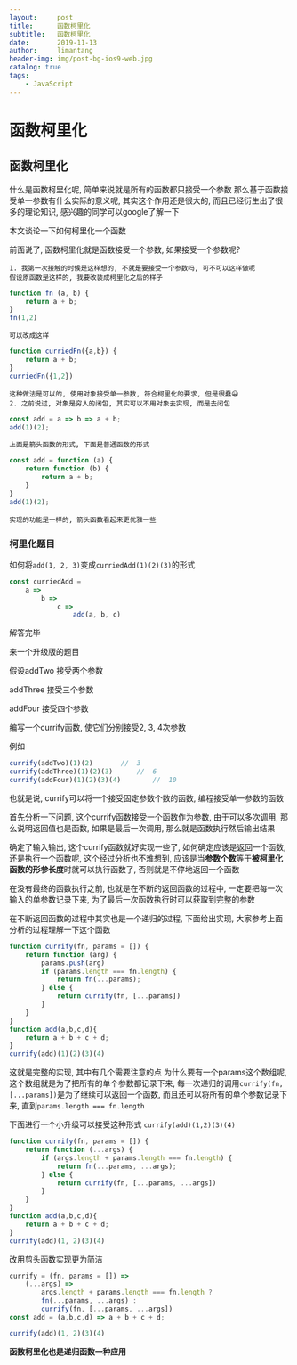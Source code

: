 ```yaml
---
layout:     post
title:      函数柯里化
subtitle:   函数柯里化
date:       2019-11-13
author:     limantang
header-img: img/post-bg-ios9-web.jpg
catalog: true
tags:
    - JavaScript
---
```



# 函数柯里化

## 函数柯里化

什么是函数柯里化呢, 简单来说就是所有的函数都只接受一个参数
那么基于函数接受单一参数有什么实际的意义呢, 其实这个作用还是很大的, 而且已经衍生出了很多的理论知识, 感兴趣的同学可以google了解一下

本文谈论一下如何柯里化一个函数

前面说了, 函数柯里化就是函数接受一个参数, 如果接受一个参数呢?

	1. 我第一次接触的时候是这样想的, 不就是要接受一个参数吗, 可不可以这样做呢
	假设原函数是这样的, 我要改装成柯里化之后的样子
```js
function fn (a, b) {
	return a + b;
}
fn(1,2)
```

	可以改成这样
	
```js
function curriedFn({a,b}) {
	return a + b;
}
curriedFn({1,2})
```
	这种做法是可以的, 使用对象接受单一参数, 符合柯里化的要求, 但是很蠢😀
	2. 之前说过, 对象是穷人的闭包, 其实可以不用对象去实现, 而是去闭包
	
```js
const add = a => b => a + b;
add(1)(2);	
```

	上面是箭头函数的形式, 下面是普通函数的形式
	
```js
const add = function (a) {
	return function (b) {
		return a + b;
	}
}
add(1)(2);
```
	实现的功能是一样的, 箭头函数看起来更优雅一些

### 柯里化题目

如何将`add(1, 2, 3)`变成`curriedAdd(1)(2)(3)`的形式

```js
const curriedAdd =
	a => 
		b => 
			c => 
				add(a, b, c)
```
解答完毕

来一个升级版的题目

假设addTwo 接受两个参数

addThree 接受三个参数

addFour 接受四个参数

编写一个currify函数, 使它们分别接受2, 3, 4次参数

例如

```js
currify(addTwo)(1)(2)		//	3
currify(addThree)(1)(2)(3)		//	6
currify(addFour)(1)(2)(3)(4)		//	10
```

也就是说, currify可以将一个接受固定参数个数的函数, 编程接受单一参数的函数

首先分析一下问题, 这个currify函数接受一个函数作为参数, 由于可以多次调用, 那么说明返回值也是函数, 如果是最后一次调用, 那么就是函数执行然后输出结果

确定了输入输出, 这个currify函数就好实现一些了, 如何确定应该是返回一个函数, 还是执行一个函数呢, 这个经过分析也不难想到, 应该是当**参数个数**等于**被柯里化函数的形参长度**时就可以执行函数了, 否则就是不停地返回一个函数

在没有最终的函数执行之前, 也就是在不断的返回函数的过程中, 一定要把每一次输入的单参数记录下来, 为了最后一次函数执行时可以获取到完整的参数

在不断返回函数的过程中其实也是一个递归的过程, 下面给出实现, 大家参考上面分析的过程理解一下这个函数

```js
function currify(fn, params = []) {
	return function (arg) {
		params.push(arg)
		if (params.length === fn.length) {
			return fn(...params);
		} else {
			return currify(fn, [...params])
		}
	}
}
function add(a,b,c,d){
	return a + b + c + d;
}
currify(add)(1)(2)(3)(4)
```

 这就是完整的实现, 其中有几个需要注意的点
为什么要有一个params这个数组呢, 这个数组就是为了把所有的单个参数都记录下来, 
每一次递归的调用`currify(fn, [...params])`是为了继续可以返回一个函数, 
而且还可以将所有的单个参数记录下来, 直到`params.length === fn.length`

下面进行一个小升级可以接受这种形式
`currify(add)(1,2)(3)(4)`

```js
function currify(fn, params = []) {
	return function (...args) {
		if (args.length + params.length === fn.length) {
			return fn(...params, ...args);
		} else {
			return currify(fn, [...params, ...args])
		}
	}
}
function add(a,b,c,d){
	return a + b + c + d;
}
currify(add)(1, 2)(3)(4)

```

改用剪头函数实现更为简洁

```js
currify = (fn, params = []) => 
	(...args) => 
		args.length + params.length === fn.length ?
		fn(...params, ...args) :
		currify(fn, [...params, ...args])
const add = (a,b,c,d) => a + b + c + d;

currify(add)(1, 2)(3)(4)

```

**函数柯里化也是递归函数一种应用**

